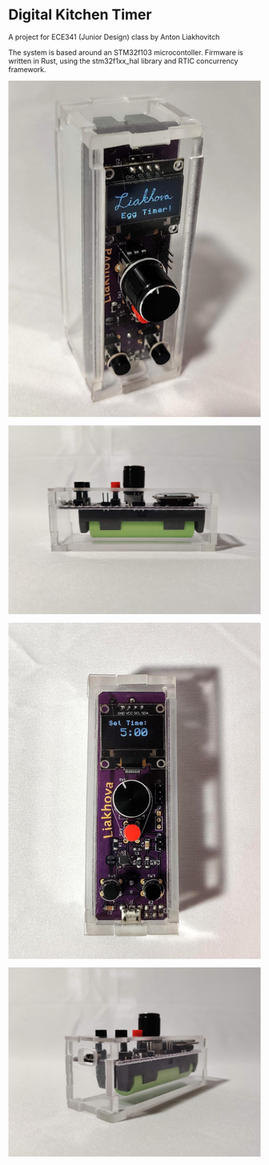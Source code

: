 # Digital Kitchen Timer
A project for ECE341 (Junior Design) class by Anton Liakhovitch

The system is based around an STM32f103 microcontoller.
Firmware is written in Rust, using the stm32f1xx_hal library and RTIC concurrency framework.

![Perspective view](/misc/diagonal.jpg)

![Side view](/misc/side.jpg)

![Front view](/misc/front.jpg)

![Bottom view](/misc/bottom.jpg)
